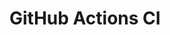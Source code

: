 # GitHub Actions CI

















































































































































































































































































































































































































































































































































































































































































































































































































































































































































































































































































































































































































































































































































































































































































































































































































































































































































































































































































































































































































































































































































































































































































































































































































































































































































































































































































































































































































































































































































































































































































































































































































































































































































































































































